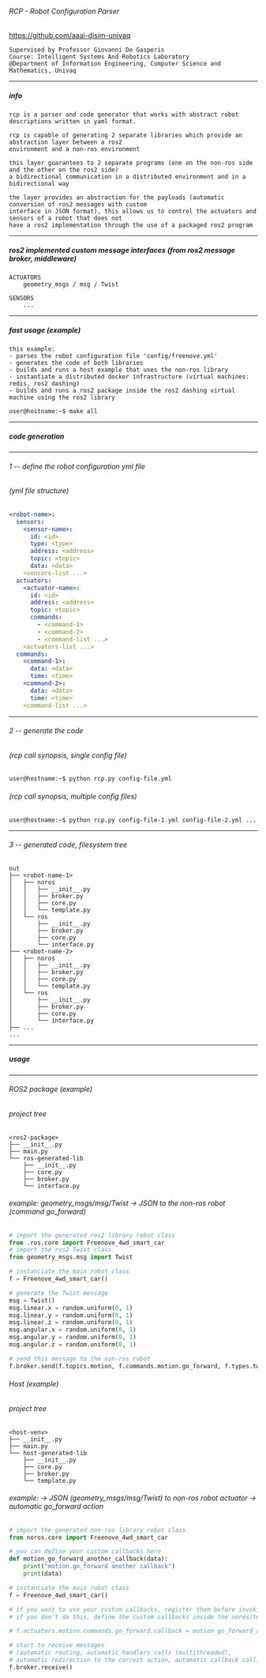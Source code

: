 ###### RCP - Robot Configuration Parser

https://github.com/aaai-disim-univaq
```
Supervised by Professor Giovanni De Gasperis
Course: Intelligent Systems And Robotics Laboratory
@Department of Information Engineering, Computer Science and Mathematics, Univaq
```
---
##### info
```
rcp is a parser and code generator that works with abstract robot descriptions written in yaml format.

rcp is capable of generating 2 separate libraries which provide an abstraction layer between a ros2 
environment and a non-ros environment

this layer guarantees to 2 separate programs (one on the non-ros side and the other on the ros2 side) 
a bidirectional communication in a distributed environment and in a bidirectional way

the layer provides an abstraction for the payloads (automatic conversion of ros2 messages with custom 
interface in JSON format), this allows us to control the actuators and sensors of a robot that does not 
have a ros2 implementation through the use of a packaged ros2 program
```
---
##### ros2 implemented custom message interfaces (from ros2 message broker, middleware)
```
ACTUATORS
    geometry_msgs / msg / Twist
    
SENSORS
    ...
```
---
##### fast usage (example)
```
this example:
- parses the robot configuration file 'config/freenove.yml'
- generates the code of both libraries
- builds and runs a host example that uses the non-ros library
- instantiate a distributed docker infrastructure (virtual machines: redis, ros2 dashing)
- builds and runs a ros2 package inside the ros2 dashing virtual machine using the ros2 library
```
```console
user@hostname:~$ make all
```
---
##### code generation
---
###### 1 -- define the robot configuration yml file
###### (yml file structure)
```yaml
<robot-name>:
  sensors:
    <sensor-name>:
      id: <id>
      type: <type>
      address: <address>
      topic: <topic>
      data: <data>
    <sensors-list ...>
  actuators:
    <actuator-name>:
      id: <id>
      address: <address>
      topic: <topic>
      commands:
        - <command-1>
        - <command-2>
        - <command-list ...>
    <actuators-list ...>
  commands:
    <command-1>:
      data: <data>
      time: <time>
    <command-2>:
      data: <data>
      time: <time>
    <command-list ...>
```
---
###### 2 -- generate the code
###### (rcp call synopsis, single config file)
```console
user@hostname:~$ python rcp.py config-file.yml
```
###### (rcp call synopsis, multiple config files)
```console
user@hostname:~$ python rcp.py config-file-1.yml config-file-2.yml ...
```
---
###### 3 -- generated code, filesystem tree
```
out
├── <robot-name-1>
│   ├── noros
│   │   ├── __init__.py
│   │   ├── broker.py
│   │   ├── core.py
│   │   └── template.py
│   └── ros
│       ├── __init__.py
│       ├── broker.py
│       ├── core.py
│       └── interface.py
├── <robot-name-2>
│   ├── noros
│   │   ├── __init__.py
│   │   ├── broker.py
│   │   ├── core.py
│   │   └── template.py
│   └── ros
│       ├── __init__.py
│       ├── broker.py
│       ├── core.py
│       └── interface.py
├── ...
...
```
---
##### usage
---
###### ROS2 package (example)
###### project tree
```
<ros2-package>
├── __init__.py
├── main.py
└── ros-generated-lib
    ├── __init__.py
    ├── core.py
    ├── broker.py
    └── interface.py
```
###### example: geometry_msgs/msg/Twist -> JSON to the non-ros robot (command go_forward)
```python
# import the generated ros2 library robot class
from .ros.core import Freenove_4wd_smart_car
# import the ros2 Twist class
from geometry_msgs.msg import Twist

# instanciate the main robot class
f = Freenove_4wd_smart_car()

# generate the Twist message
msg = Twist()
msg.linear.x = random.uniform(0, 1)
msg.linear.y = random.uniform(0, 1)
msg.linear.z = random.uniform(0, 1)
msg.angular.x = random.uniform(0, 1)
msg.angular.y = random.uniform(0, 1)
msg.angular.z = random.uniform(0, 1)

# send this message to the non-ros robot
f.broker.send(f.topics.motion, f.commands.motion.go_forward, f.types.twist, msg)
```
###### Host (example)
###### project tree
```
<host-venv>
├── __init__.py
├── main.py
└── host-generated-lib
    ├── __init__.py
    ├── core.py
    ├── broker.py
    └── template.py
```
###### example: -> JSON (geometry_msgs/msg/Twist) to non-ros robot actuator -> automatic go_forward action
```python
# import the generated non-ros library robot class
from noros.core import Freenove_4wd_smart_car

# you can define your custom callbacks here
def motion_go_forward_another_callback(data):
    print("motion.go_forward another callback")
    print(data)

# instanciate the main robot class
f = Freenove_4wd_smart_car()

# if you want to use your custom callbacks, register them before invoking the receive method
# if you don't do this, define the custom callbacks inside the noros/template.py file

# f.actuators.motion.commands.go_forward.callback = motion_go_forward_another_callback

# start to receive messages 
# (automatic routing, automatic handlers calls (multithreaded), 
# automatic redirection to the correct action, automatic callback call)
f.broker.receive()
```
